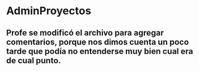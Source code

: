 # AdminProyectos
## Profe se modificó el archivo para agregar comentarios, porque nos dimos cuenta un poco tarde que podía no entenderse muy bien cual era de cual punto. 
